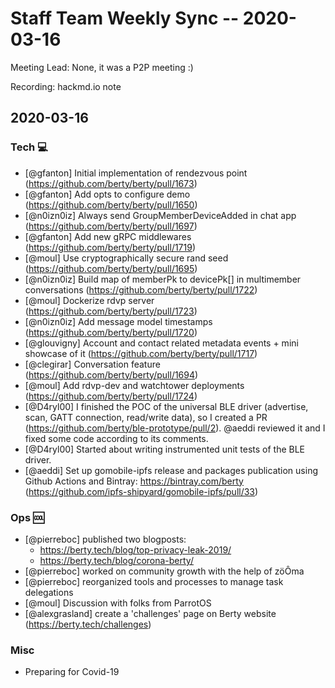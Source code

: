 # Staff Team Weekly Sync -- 2020-03-16

Meeting Lead: None, it was a P2P meeting :)

Recording: hackmd.io note

## 2020-03-16

### Tech :computer:

* [@gfanton] Initial implementation of rendezvous point (https://github.com/berty/berty/pull/1673)
* [@gfanton] Add opts to configure demo (https://github.com/berty/berty/pull/1650)
* [@n0izn0iz] Always send GroupMemberDeviceAdded in chat app (https://github.com/berty/berty/pull/1697)
* [@gfanton] Add new gRPC middlewares (https://github.com/berty/berty/pull/1719)
* [@moul] Use cryptographically secure rand seed (https://github.com/berty/berty/pull/1695)
* [@n0izn0iz] Build map of memberPk to devicePk[] in multimember conversations (https://github.com/berty/berty/pull/1722)
* [@moul] Dockerize rdvp server (https://github.com/berty/berty/pull/1723)
* [@n0izn0iz] Add message model timestamps (https://github.com/berty/berty/pull/1720)
* [@glouvigny] Account and contact related metadata events + mini showcase of it (https://github.com/berty/berty/pull/1717)
* [@clegirar] Conversation feature (https://github.com/berty/berty/pull/1694)
* [@moul] Add rdvp-dev and watchtower deployments (https://github.com/berty/berty/pull/1724)
* [@D4ryl00] I finished the POC of the universal BLE driver (advertise, scan, GATT connection, read/write data), so I created a PR (https://github.com/berty/ble-prototype/pull/2). @aeddi reviewed it and I fixed some code according to its comments.
* [@D4ryl00] Started about writing instrumented unit tests of the BLE driver.
* [@aeddi] Set up gomobile-ipfs release and packages publication using Github Actions and Bintray: https://bintray.com/berty (https://github.com/ipfs-shipyard/gomobile-ipfs/pull/33)

### Ops :cool:

* [@pierreboc] published two blogposts: 
    * https://berty.tech/blog/top-privacy-leak-2019/
    * https://berty.tech/blog/corona-berty/
* [@pierreboc] worked on community growth with the help of zöÔma
* [@pierreboc] reorganized tools and processes to manage task delegations
* [@moul] Discussion with folks from ParrotOS
* [@alexgrasland] create a 'challenges' page on Berty website (https://berty.tech/challenges)

### Misc

* Preparing for Covid-19
